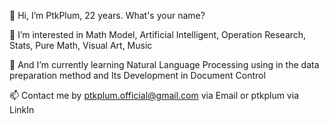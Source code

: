 👋 Hi, I’m PtkPlum, 22 years. What's your name?

👀 I’m interested in Math Model, Artificial Intelligent, Operation Research, Stats, Pure Math, Visual Art, Music

🌱 And I’m currently learning Natural Language Processing using in the data preparation method and Its Development in Document Control

📫 Contact me by ptkplum.official@gmail.com via Email or ptkplum via LinkIn
